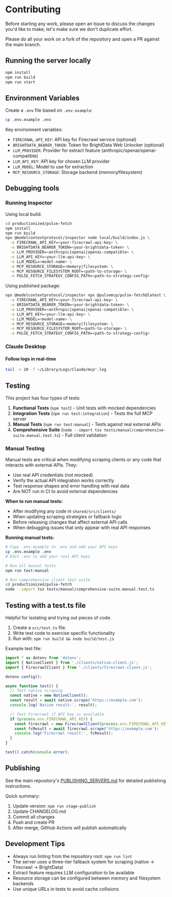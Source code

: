 # Contributing

Before starting any work, please open an Issue to discuss the changes you'd like to make; let's make sure we don't duplicate effort.

Please do all your work on a fork of the repository and open a PR against the main branch.

## Running the server locally

```bash
npm install
npm run build
npm run start
```

## Environment Variables

Create a `.env` file based on `.env.example`:

```bash
cp .env.example .env
```

Key environment variables:

- `FIRECRAWL_API_KEY`: API key for Firecrawl service (optional)
- `BRIGHTDATA_BEARER_TOKEN`: Token for BrightData Web Unlocker (optional)
- `LLM_PROVIDER`: Provider for extract feature (anthropic/openai/openai-compatible)
- `LLM_API_KEY`: API key for chosen LLM provider
- `LLM_MODEL`: Model to use for extraction
- `MCP_RESOURCE_STORAGE`: Storage backend (memory/filesystem)

## Debugging tools

### Running Inspector

Using local build:

```bash
cd productionized/pulse-fetch
npm install
npm run build
npx @modelcontextprotocol/inspector node local/build/index.js \
  -e FIRECRAWL_API_KEY=<your-firecrawl-api-key> \
  -e BRIGHTDATA_BEARER_TOKEN=<your-brightdata-token> \
  -e LLM_PROVIDER=<anthropic|openai|openai-compatible> \
  -e LLM_API_KEY=<your-llm-api-key> \
  -e LLM_MODEL=<model-name> \
  -e MCP_RESOURCE_STORAGE=<memory|filesystem> \
  -e MCP_RESOURCE_FILESYSTEM_ROOT=<path-to-storage> \
  -e PULSE_FETCH_STRATEGY_CONFIG_PATH=<path-to-strategy-config>
```

Using published package:

```bash
npx @modelcontextprotocol/inspector npx @pulsemcp/pulse-fetch@latest \
  -e FIRECRAWL_API_KEY=<your-firecrawl-api-key> \
  -e BRIGHTDATA_BEARER_TOKEN=<your-brightdata-token> \
  -e LLM_PROVIDER=<anthropic|openai|openai-compatible> \
  -e LLM_API_KEY=<your-llm-api-key> \
  -e LLM_MODEL=<model-name> \
  -e MCP_RESOURCE_STORAGE=<memory|filesystem> \
  -e MCP_RESOURCE_FILESYSTEM_ROOT=<path-to-storage> \
  -e PULSE_FETCH_STRATEGY_CONFIG_PATH=<path-to-strategy-config>
```

### Claude Desktop

#### Follow logs in real-time

```bash
tail -n 20 -f ~/Library/Logs/Claude/mcp*.log
```

## Testing

This project has four types of tests:

1. **Functional Tests** (`npm test`) - Unit tests with mocked dependencies
2. **Integration Tests** (`npm run test:integration`) - Tests the full MCP server
3. **Manual Tests** (`npm run test:manual`) - Tests against real external APIs
4. **Comprehensive Suite** (`node --import tsx tests/manual/comprehensive-suite.manual.test.ts`) - Full client validation

### Manual Testing

Manual tests are critical when modifying scraping clients or any code that interacts with external APIs. They:

- Use real API credentials (not mocked)
- Verify the actual API integration works correctly
- Test response shapes and error handling with real data
- Are NOT run in CI to avoid external dependencies

**When to run manual tests:**

- After modifying any code in `shared/src/clients/`
- When updating scraping strategies or fallback logic
- Before releasing changes that affect external API calls
- When debugging issues that only appear with real API responses

**Running manual tests:**

```bash
# Copy .env.example to .env and add your API keys
cp .env.example .env
# Edit .env to add your real API keys

# Run all manual tests
npm run test:manual

# Run comprehensive client test suite
cd productionized/pulse-fetch
node --import tsx tests/manual/comprehensive-suite.manual.test.ts
```

## Testing with a test.ts file

Helpful for isolating and trying out pieces of code.

1. Create a `src/test.ts` file.
2. Write test code to exercise specific functionality
3. Run with: `npm run build && node build/test.js`

Example test file:

```ts
import * as dotenv from 'dotenv';
import { NativeClient } from './clients/native-client.js';
import { FirecrawlClient } from './clients/firecrawl-client.js';

dotenv.config();

async function test() {
  // Test native scraping
  const native = new NativeClient();
  const result = await native.scrape('https://example.com');
  console.log('Native result:', result);

  // Test Firecrawl if API key is available
  if (process.env.FIRECRAWL_API_KEY) {
    const firecrawl = new FirecrawlClient(process.env.FIRECRAWL_API_KEY);
    const fcResult = await firecrawl.scrape('https://example.com');
    console.log('Firecrawl result:', fcResult);
  }
}

test().catch(console.error);
```

## Publishing

See the main repository's [PUBLISHING_SERVERS.md](../../docs/PUBLISHING_SERVERS.md) for detailed publishing instructions.

Quick summary:

1. Update version: `npm run stage-publish`
2. Update CHANGELOG.md
3. Commit all changes
4. Push and create PR
5. After merge, GitHub Actions will publish automatically

## Development Tips

- Always run linting from the repository root: `npm run lint`
- The server uses a three-tier fallback system for scraping (native → Firecrawl → BrightData)
- Extract feature requires LLM configuration to be available
- Resource storage can be configured between memory and filesystem backends
- Use unique URLs in tests to avoid cache collisions
